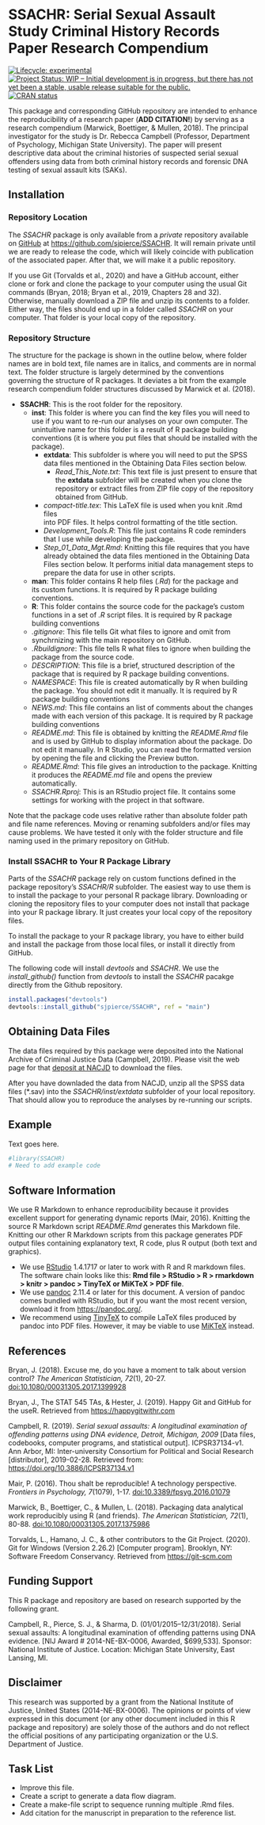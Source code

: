 
<!-- README.md is generated from README.Rmd. Please edit that file -->

# SSACHR: Serial Sexual Assault Study Criminal History Records Paper Research Compendium

<!-- badges: start -->

[![Lifecycle:
experimental](https://img.shields.io/badge/lifecycle-experimental-orange.svg)](https://www.tidyverse.org/lifecycle/#experimental)
[![Project Status: WIP – Initial development is in progress, but there
has not yet been a stable, usable release suitable for the
public.](https://www.repostatus.org/badges/latest/wip.svg)](https://www.repostatus.org/#wip)
[![CRAN
status](https://www.r-pkg.org/badges/version/SSACHR)](https://CRAN.R-project.org/package=SSACHR)
<!-- badges: end -->

This package and corresponding GitHub repository are intended to enhance
the reproducibility of a research paper (**ADD CITATION!**) by serving
as a research compendium (Marwick, Boettiger, & Mullen, 2018). The
principal investigator for the study is Dr. Rebecca Campbell (Professor,
Department of Psychology, Michigan State University). The paper will
present descriptive data about the criminal histories of suspected
serial sexual offenders using data from both criminal history records
and forensic DNA testing of sexual assault kits (SAKs).

## Installation

### Repository Location

The *SSACHR* package is only available from a *private* repository
available on [GitHub](https://github.com/) at
<https://github.com/sjpierce/SSACHR>. It will remain private until we
are ready to release the code, which will likely coincide with
publication of the associated paper. After that, we will make it a
public repository.

If you use Git (Torvalds et al., 2020) and have a GitHub account, either
clone or fork and clone the package to your computer using the usual Git
commands (Bryan, 2018; Bryan et al., 2019, Chapters 28 and 32).
Otherwise, manually download a ZIP file and unzip its contents to a
folder. Either way, the files should end up in a folder called *SSACHR*
on your computer. That folder is your local copy of the repository.

### Repository Structure

The structure for the package is shown in the outline below, where
folder names are in bold text, file names are in italics, and comments
are in normal text. The folder structure is largely determined by the
conventions governing the structure of R packages. It deviates a bit
from the example research compendium folder structures discussed by
Marwick et al. (2018).

-   **SSACHR**: This is the root folder for the repository.
    -   **inst**: This folder is where you can find the key files you
        will need to use if you want to re-run our analyses on your own
        computer. The unintuitive name for this folder is a result of R
        package building conventions (it is where you put files that
        should be installed with the package).
        -   **extdata**: This subfolder is where you will need to put
            the SPSS data files mentioned in the Obtaining Data Files
            section below.
            -   *Read\_This\_Note.txt*: This text file is just present
                to ensure that the **extdata** subfolder will be created
                when you clone the repository or extract files from ZIP
                file copy of the repository obtained from GitHub.
        -   *compact-title.tex*: This LaTeX file is used when you knit
            .Rmd files  
            into PDF files. It helps control formatting of the title
            section.
        -   *Development\_Tools.R*: This file just contains R code
            reminders that I use while developing the package.
        -   *Step\_01\_Data\_Mgt.Rmd*: Knitting this file requires that
            you have already obtained the data files mentioned in the
            Obtaining Data Files section below. It performs initial data
            management steps to prepare the data for use in other
            scripts.
    -   **man**: This folder contains R help files (*.Rd*) for the
        package and  
        its custom functions. It is required by R package building
        conventions.
    -   **R**: This folder contains the source code for the package’s
        custom functions in a set of *.R* script files. It is required
        by R package building conventions
    -   *.gitignore*: This file tells Git what files to ignore and omit
        from synchrnizing with the main repository on GitHub.
    -   *.Rbuildignore*: This file tells R what files to ignore when
        building the package from the source code.
    -   *DESCRIPTION*: This file is a brief, structured description of
        the package that is required by R package building conventions.
    -   *NAMESPACE*: This file is created automatically by R when
        building the package. You should not edit it manually. It is
        required by R package building conventions
    -   *NEWS.md*: This file contains an list of comments about the
        changes made with each version of this package. It is required
        by R package building conventions
    -   *README.md*: This file is obtained by knitting the *README.Rmd*
        file and is used by GitHub to display information about the
        package. Do not edit it manually. In R Studio, you can read the
        formatted version by opening the file and clicking the Preview
        button.
    -   *README.Rmd*: This file gives an introduction to the package.
        Knitting it produces the *README.md* file and opens the preview
        automatically.
    -   *SSACHR.Rproj*: This is an RStudio project file. It contains
        some settings for working with the project in that software.

Note that the package code uses relative rather than absolute folder
path and file name references. Moving or renaming subfolders and/or
files may cause problems. We have tested it only with the folder
structure and file naming used in the primary repository on GitHub.

### Install SSACHR to Your R Package Library

Parts of the *SSACHR* package rely on custom functions defined in the
package repository’s *SSACHR/R* subfolder. The easiest way to use them
is to install the package to your personal R package library.
Downloading or cloning the repository files to your computer does not
install that package into your R package library. It just creates your
local copy of the repository files.

To install the package to your R package library, you have to either
build and install the package from those local files, or install it
directly from GitHub.

The following code will install *devtools* and *SSACHR*. We use the
*install\_github()* function from *devtools* to install the *SSACHR*
pacakge directly from the Github repository.

``` r
install.packages("devtools")
devtools::install_github("sjpierce/SSACHR", ref = "main")
```

## Obtaining Data Files

The data files required by this package were deposited into the National
Archive of Criminal Justice Data (Campbell, 2019). Please visit the web
page for that [deposit at NACJD](https://doi.org/10.3886/ICPSR37134.v1)
to download the files.

After you have downladed the data from NACJD, unzip all the SPSS data
files (\*.sav) into the *SSACHR/inst/extdata* subfolder of your local
repository. That should allow you to reproduce the analyses by
re-running our scripts.

## Example

Text goes here.

``` r
#library(SSACHR)
# Need to add example code
```

## Software Information

We use R Markdown to enhance reproducibility because it provides
excellent support for generating dynamic reports (Mair, 2016). Knitting
the source R Markdown script *README.Rmd* generates this Markdown file.
Knitting our other R Markdown scripts from this package generates PDF
output files containing explanatory text, R code, plus R output (both
text and graphics).

-   We use [RStudio](www.rstudio.org) 1.4.1717 or later to work with R
    and R markdown files. The software chain looks like this: **Rmd
    file &gt; RStudio &gt; R &gt; rmarkdown &gt; knitr &gt; pandoc &gt;
    TinyTeX or MiKTeX &gt; PDF file**.
-   We use [pandoc](https://pandoc.org) 2.11.4 or later for this
    document. A version of pandoc comes bundled with RStudio, but if you
    want the most recent version, download it from
    <https://pandoc.org/>.
-   We recommend using [TinyTeX](https://yihui.org/tinytex/) to compile
    LaTeX files produced by pandoc into PDF files. However, it may be
    viable to use [MiKTeX](https://miktex.org) instead.

## References

Bryan, J. (2018). Excuse me, do you have a moment to talk about version
control? *The American Statistician, 72*(1), 20-27.
[doi:10.1080/00031305.2017.1399928](https://doi.org/10.1080/00031305.2017.1399928)

Bryan, J., The STAT 545 TAs, & Hester, J. (2019). Happy Git and GitHub
for the useR. Retrieved from <https://happygitwithr.com>

Campbell, R. (2019). *Serial sexual assaults: A longitudinal examination
of offending patterns using DNA evidence, Detroit, Michigan, 2009*
\[Data files, codebooks, computer programs, and statistical output\].
ICPSR37134-v1. Ann Arbor, MI: Inter-university Consortium for Political
and Social Research \[distributor\], 2019-02-28. Retrieved from:
<https://doi.org/10.3886/ICPSR37134.v1>

Mair, P. (2016). Thou shalt be reproducible! A technology perspective.
*Frontiers in Psychology, 7*(1079), 1-17.
[doi:10.3389/fpsyg.2016.01079](http://dx.doi.org/10.3389/fpsyg.2016.01079)

Marwick, B., Boettiger, C., & Mullen, L. (2018). Packaging data
analytical work reproducibly using R (and friends). *The American
Statistician, 72*(1), 80-88.
[doi:10.1080/00031305.2017.1375986](https://doi.org/10.1080/00031305.2017.1375986)

Torvalds, L., Hamano, J. C., & other contributors to the Git Project.
(2020). Git for Windows (Version 2.26.2) \[Computer program\]. Brooklyn,
NY: Software Freedom Conservancy. Retrieved from <https://git-scm.com>

## Funding Support

This R package and repository are based on research supported by the
following grant.

Campbell, R., Pierce, S. J., & Sharma, D. (01/01/2015–12/31/2018).
Serial sexual assaults: A longitudinal examination of offending patterns
using DNA evidence. \[NIJ Award \# 2014-NE-BX-0006, Awarded, $699,533\].
Sponsor: National Institute of Justice. Location: Michigan State
University, East Lansing, MI.

## Disclaimer

This research was supported by a grant from the National Institute of
Justice, United States (2014-NE-BX-0006). The opinions or points of view
expressed in this document (or any other document included in this R
package and repository) are solely those of the authors and do not
reflect the official positions of any participating organization or the
U.S. Department of Justice.

## Task List

-   Improve this file.
-   Create a script to generate a data flow diagram.
-   Create a make-file script to sequence running multiple .Rmd files.
-   Add citation for the manuscript in preparation to the reference
    list.
